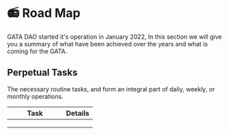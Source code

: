 # 📻 Road Map

GATA DAO started it's operation in January 2022, In this section we will give you a summary of what have been achieved over the years and what is coming for the GATA.&#x20;

## Perpetual Tasks

The necessary routine tasks, and form an integral part of daily, weekly, or monthly operations.

<table><thead><tr><th width="114">Task</th><th>Details </th></tr></thead><tbody><tr><td></td><td></td></tr><tr><td></td><td></td></tr><tr><td></td><td></td></tr></tbody></table>
